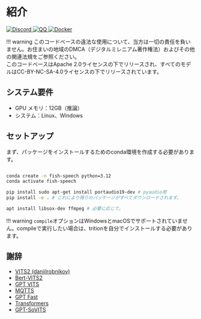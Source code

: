# 紹介

<div>
<a target="_blank" href="https://discord.gg/Es5qTB9BcN">
<img alt="Discord" src="https://img.shields.io/discord/1214047546020728892?color=%23738ADB&label=Discord&logo=discord&logoColor=white&style=flat-square"/>
</a>
<a target="_blank" href="http://qm.qq.com/cgi-bin/qm/qr?_wv=1027&k=jCKlUP7QgSm9kh95UlBoYv6s1I-Apl1M&authKey=xI5ttVAp3do68IpEYEalwXSYZFdfxZSkah%2BctF5FIMyN2NqAa003vFtLqJyAVRfF&noverify=0&group_code=593946093">
<img alt="QQ" src="https://img.shields.io/badge/QQ Group-%2312B7F5?logo=tencent-qq&logoColor=white&style=flat-square"/>
</a>
<a target="_blank" href="https://hub.docker.com/r/fishaudio/fish-speech">
<img alt="Docker" src="https://img.shields.io/docker/pulls/fishaudio/fish-speech?style=flat-square&logo=docker"/>
</a>
</div>

!!! warning
    このコードベースの違法な使用について、当方は一切の責任を負いません。お住まいの地域のDMCA（デジタルミレニアム著作権法）およびその他の関連法規をご参照ください。<br/>
    このコードベースはApache 2.0ライセンスの下でリリースされ、すべてのモデルはCC-BY-NC-SA-4.0ライセンスの下でリリースされています。

## システム要件

- GPU メモリ：12GB（推論）
- システム：Linux、Windows

## セットアップ

まず、パッケージをインストールするためのconda環境を作成する必要があります。

```bash

conda create -n fish-speech python=3.12
conda activate fish-speech

pip install sudo apt-get install portaudio19-dev # pyaudio用
pip install -e . # これにより残りのパッケージがすべてダウンロードされます。

apt install libsox-dev ffmpeg # 必要に応じて。
```

!!! warning
    `compile`オプションはWindowsとmacOSでサポートされていません。compileで実行したい場合は、tritionを自分でインストールする必要があります。

## 謝辞

- [VITS2 (daniilrobnikov)](https://github.com/daniilrobnikov/vits2)
- [Bert-VITS2](https://github.com/fishaudio/Bert-VITS2)
- [GPT VITS](https://github.com/innnky/gpt-vits)
- [MQTTS](https://github.com/b04901014/MQTTS)
- [GPT Fast](https://github.com/pytorch-labs/gpt-fast)
- [Transformers](https://github.com/huggingface/transformers)
- [GPT-SoVITS](https://github.com/RVC-Boss/GPT-SoVITS)
